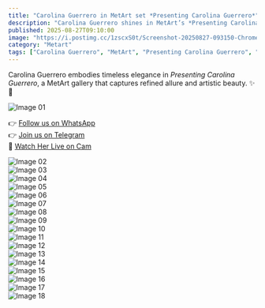 ```yaml
---
title: "Carolina Guerrero in MetArt set *Presenting Carolina Guerrero*"
description: "Carolina Guerrero shines in MetArt’s *Presenting Carolina Guerrero* — a graceful blend of elegance, artistry, and intimate presence."
published: 2025-08-27T09:10:00
image: "https://i.postimg.cc/1zscxS0t/Screenshot-20250827-093150-Chrome.jpg"
category: "Metart"
tags: ["Carolina Guerrero", "MetArt", "Presenting Carolina Guerrero", "Erotic", "Sensual"]
---
```


Carolina Guerrero embodies timeless elegance in *Presenting Carolina Guerrero*, a MetArt gallery that captures refined allure and artistic beauty. ✨🌹  

![Image 01](https://cdn.elitebabes.com/content/250846/0010-01_1200.jpg)  

👉 [Follow us on WhatsApp](https://redirecting-kappa.vercel.app/)  
👉 [Join us on Telegram](https://redirecting-kappa.vercel.app/)  
🔞 [Watch Her Live on Cam](https://redirecting-kappa.vercel.app/)  

![Image 02](https://cdn.elitebabes.com/content/250846/0010-02_1200.jpg)  
![Image 03](https://cdn.elitebabes.com/content/250846/0010-03_1200.jpg)  
![Image 04](https://cdn.elitebabes.com/content/250846/0010-04_1200.jpg)  
![Image 05](https://cdn.elitebabes.com/content/250846/0010-05_1200.jpg)  
![Image 06](https://cdn.elitebabes.com/content/250846/0010-06_1200.jpg)  
![Image 07](https://cdn.elitebabes.com/content/250846/0010-07_1200.jpg)  
![Image 08](https://cdn.elitebabes.com/content/250846/0010-08_1200.jpg)  
![Image 09](https://cdn.elitebabes.com/content/250846/0010-09_1200.jpg)  
![Image 10](https://cdn.elitebabes.com/content/250846/0010-10_1200.jpg)  
![Image 11](https://cdn.elitebabes.com/content/250846/0010-11_1200.jpg)  
![Image 12](https://cdn.elitebabes.com/content/250846/0010-12_1200.jpg)  
![Image 13](https://cdn.elitebabes.com/content/250846/0010-13_1200.jpg)  
![Image 14](https://cdn.elitebabes.com/content/250846/0010-14_1200.jpg)  
![Image 15](https://cdn.elitebabes.com/content/250846/0010-15_1200.jpg)  
![Image 16](https://cdn.elitebabes.com/content/250846/0010-16_1200.jpg)  
![Image 17](https://cdn.elitebabes.com/content/250846/0010-17_1200.jpg)  
![Image 18](https://cdn.elitebabes.com/content/250846/0010-18_1800.jpg)